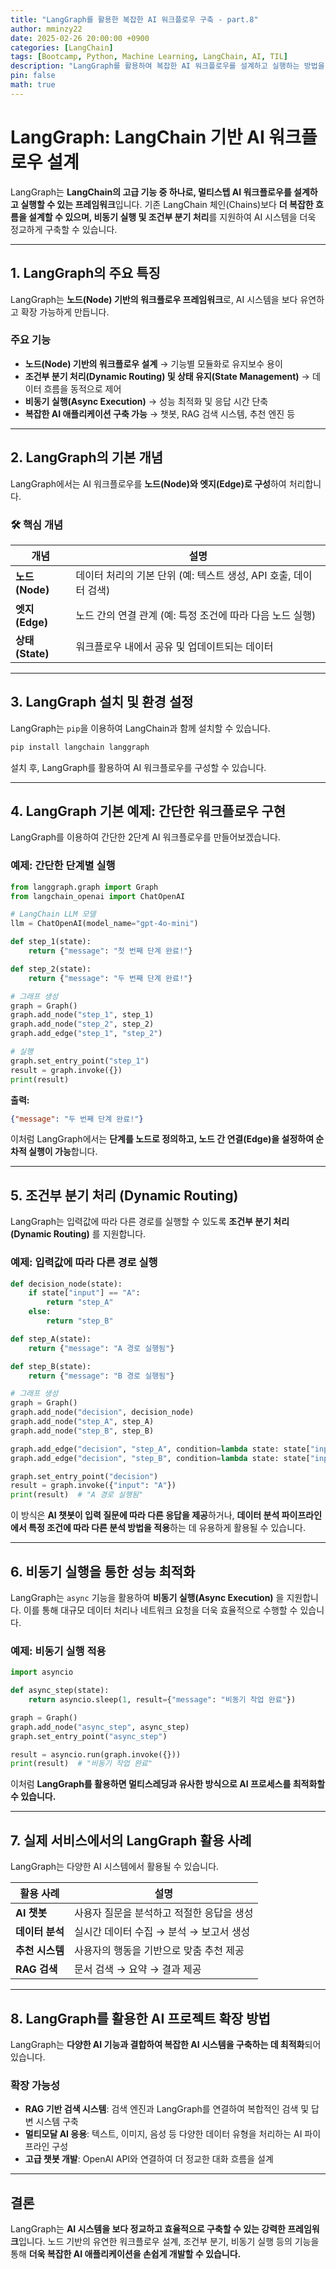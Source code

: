 ```yaml
---
title: "LangGraph를 활용한 복잡한 AI 워크플로우 구축 - part.8"
author: mminzy22
date: 2025-02-26 20:00:00 +0900
categories: [LangChain]
tags: [Bootcamp, Python, Machine Learning, LangChain, AI, TIL]
description: "LangGraph를 활용하여 복잡한 AI 워크플로우를 설계하고 실행하는 방법을 소개합니다."
pin: false
math: true
---
```



# LangGraph: LangChain 기반 AI 워크플로우 설계

LangGraph는 **LangChain의 고급 기능 중 하나로, 멀티스텝 AI 워크플로우를 설계하고 실행할 수 있는 프레임워크**입니다. 기존 LangChain 체인(Chains)보다 **더 복잡한 흐름을 설계할 수 있으며, 비동기 실행 및 조건부 분기 처리**를 지원하여 AI 시스템을 더욱 정교하게 구축할 수 있습니다.

---

## 1. LangGraph의 주요 특징

LangGraph는 **노드(Node) 기반의 워크플로우 프레임워크**로, AI 시스템을 보다 유연하고 확장 가능하게 만듭니다.

### 주요 기능

- **노드(Node) 기반의 워크플로우 설계** → 기능별 모듈화로 유지보수 용이
- **조건부 분기 처리(Dynamic Routing) 및 상태 유지(State Management)** → 데이터 흐름을 동적으로 제어
- **비동기 실행(Async Execution)** → 성능 최적화 및 응답 시간 단축
- **복잡한 AI 애플리케이션 구축 가능** → 챗봇, RAG 검색 시스템, 추천 엔진 등


---

## 2. LangGraph의 기본 개념

LangGraph에서는 AI 워크플로우를 **노드(Node)와 엣지(Edge)로 구성**하여 처리합니다.

### 🛠 핵심 개념

| 개념 | 설명 |
|------|------|
| **노드(Node)** | 데이터 처리의 기본 단위 (예: 텍스트 생성, API 호출, 데이터 검색) |
| **엣지(Edge)** | 노드 간의 연결 관계 (예: 특정 조건에 따라 다음 노드 실행) |
| **상태(State)** | 워크플로우 내에서 공유 및 업데이트되는 데이터 |


---

## 3. LangGraph 설치 및 환경 설정

LangGraph는 `pip`을 이용하여 LangChain과 함께 설치할 수 있습니다.

```bash
pip install langchain langgraph
```

설치 후, LangGraph를 활용하여 AI 워크플로우를 구성할 수 있습니다.


---

## 4. LangGraph 기본 예제: 간단한 워크플로우 구현

LangGraph를 이용하여 간단한 2단계 AI 워크플로우를 만들어보겠습니다.

### 예제: 간단한 단계별 실행

```python
from langgraph.graph import Graph
from langchain_openai import ChatOpenAI

# LangChain LLM 모델
llm = ChatOpenAI(model_name="gpt-4o-mini")

def step_1(state):
    return {"message": "첫 번째 단계 완료!"}

def step_2(state):
    return {"message": "두 번째 단계 완료!"}

# 그래프 생성
graph = Graph()
graph.add_node("step_1", step_1)
graph.add_node("step_2", step_2)
graph.add_edge("step_1", "step_2")

# 실행
graph.set_entry_point("step_1")
result = graph.invoke({})
print(result)
```

**출력:**

```json
{"message": "두 번째 단계 완료!"}
```

이처럼 LangGraph에서는 **단계를 노드로 정의하고, 노드 간 연결(Edge)을 설정하여 순차적 실행이 가능**합니다.


---

## 5. 조건부 분기 처리 (Dynamic Routing)

LangGraph는 입력값에 따라 다른 경로를 실행할 수 있도록 **조건부 분기 처리(Dynamic Routing)** 를 지원합니다.

### 예제: 입력값에 따라 다른 경로 실행

```python
def decision_node(state):
    if state["input"] == "A":
        return "step_A"
    else:
        return "step_B"

def step_A(state):
    return {"message": "A 경로 실행됨"}

def step_B(state):
    return {"message": "B 경로 실행됨"}

# 그래프 생성
graph = Graph()
graph.add_node("decision", decision_node)
graph.add_node("step_A", step_A)
graph.add_node("step_B", step_B)

graph.add_edge("decision", "step_A", condition=lambda state: state["input"] == "A")
graph.add_edge("decision", "step_B", condition=lambda state: state["input"] != "A")

graph.set_entry_point("decision")
result = graph.invoke({"input": "A"})
print(result)  # "A 경로 실행됨"
```

이 방식은 **AI 챗봇이 입력 질문에 따라 다른 응답을 제공**하거나, **데이터 분석 파이프라인에서 특정 조건에 따라 다른 분석 방법을 적용**하는 데 유용하게 활용될 수 있습니다.


---

## 6. 비동기 실행을 통한 성능 최적화

LangGraph는 `async` 기능을 활용하여 **비동기 실행(Async Execution)** 을 지원합니다. 이를 통해 대규모 데이터 처리나 네트워크 요청을 더욱 효율적으로 수행할 수 있습니다.

### 예제: 비동기 실행 적용

```python
import asyncio

def async_step(state):
    return asyncio.sleep(1, result={"message": "비동기 작업 완료"})

graph = Graph()
graph.add_node("async_step", async_step)
graph.set_entry_point("async_step")

result = asyncio.run(graph.invoke({}))
print(result)  # "비동기 작업 완료"
```

이처럼 **LangGraph를 활용하면 멀티스레딩과 유사한 방식으로 AI 프로세스를 최적화할 수 있습니다.**


---

## 7. 실제 서비스에서의 LangGraph 활용 사례

LangGraph는 다양한 AI 시스템에서 활용될 수 있습니다.

| 활용 사례 | 설명 |
|-----------|-------------------------------|
| **AI 챗봇** | 사용자 질문을 분석하고 적절한 응답을 생성 |
| **데이터 분석** | 실시간 데이터 수집 → 분석 → 보고서 생성 |
| **추천 시스템** | 사용자의 행동을 기반으로 맞춤 추천 제공 |
| **RAG 검색** | 문서 검색 → 요약 → 결과 제공 |


---

## 8. LangGraph를 활용한 AI 프로젝트 확장 방법

LangGraph는 **다양한 AI 기능과 결합하여 복잡한 AI 시스템을 구축하는 데 최적화**되어 있습니다.

### 확장 가능성

- **RAG 기반 검색 시스템**: 검색 엔진과 LangGraph를 연결하여 복합적인 검색 및 답변 시스템 구축
- **멀티모달 AI 응용**: 텍스트, 이미지, 음성 등 다양한 데이터 유형을 처리하는 AI 파이프라인 구성
- **고급 챗봇 개발**: OpenAI API와 연결하여 더 정교한 대화 흐름을 설계


---

## 결론

LangGraph는 **AI 시스템을 보다 정교하고 효율적으로 구축할 수 있는 강력한 프레임워크**입니다. 노드 기반의 유연한 워크플로우 설계, 조건부 분기, 비동기 실행 등의 기능을 통해 **더욱 복잡한 AI 애플리케이션을 손쉽게 개발할 수 있습니다.**

